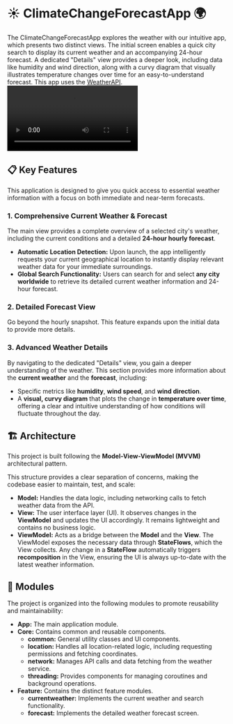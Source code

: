 # ☀️ ClimateChangeForecastApp 🌍
The ClimateChangeForecastApp explores the weather with our intuitive app, which presents two distinct views. The initial screen enables a quick city search to display its current weather and an accompanying 24-hour forecast. A dedicated "Details" view provides a deeper look, including data like humidity and wind direction, along with a curvy diagram that visually illustrates temperature changes over time for an easy-to-understand forecast. This app uses the [WeatherAPI](https://www.weatherapi.com/).
<video src="https://github.com/user-attachments/assets/072b1e6a-0d82-4a90-8cb6-e73e86114a19" controls></video>

## 📋 Key Features

This application is designed to give you quick access to essential weather information with a focus on both immediate and near-term forecasts.

### 1. Comprehensive Current Weather & Forecast

The main view provides a complete overview of a selected city's weather, including the current conditions and a detailed **24-hour hourly forecast**.

* **Automatic Location Detection:** Upon launch, the app intelligently requests your current geographical location to instantly display relevant weather data for your immediate surroundings.
* **Global Search Functionality:** Users can search for and select **any city worldwide** to retrieve its detailed current weather information and 24-hour forecast.

### 2. Detailed Forecast View

Go beyond the hourly snapshot. This feature expands upon the initial data to provide more details.

### 3. Advanced Weather Details

By navigating to the dedicated "Details" view, you gain a deeper understanding of the weather. This section provides more information about the **current weather** and the **forecast**, including:

* Specific metrics like **humidity**, **wind speed**, and **wind direction**.
* A **visual, curvy diagram** that plots the change in **temperature over time**, offering a clear and intuitive understanding of how conditions will fluctuate throughout the day.

## 🏗️ Architecture

This project is built following the **Model-View-ViewModel (MVVM)** architectural pattern.

This structure provides a clear separation of concerns, making the codebase easier to maintain, test, and scale:

* **Model:** Handles the data logic, including networking calls to fetch weather data from the API.
* **View:** The user interface layer (UI). It observes changes in the **ViewModel** and updates the UI accordingly. It remains lightweight and contains no business logic.
* **ViewModel:** Acts as a bridge between the **Model** and the **View**. The ViewModel exposes the necessary data through **StateFlows**, which the View collects. Any change in a **StateFlow** automatically triggers **recomposition** in the View, ensuring the UI is always up-to-date with the latest weather information.

## 🧩 Modules

The project is organized into the following modules to promote reusability and maintainability:
* **App:** The main application module.
* **Core:** Contains common and reusable components.
  * **common:** General utility classes and UI components.
  * **location:** Handles all location-related logic, including requesting permissions and fetching coordinates.
  * **network:** Manages API calls and data fetching from the weather service.
  * **threading:** Provides components for managing coroutines and background operations.
* **Feature:** Contains the distinct feature modules.
  * **currentweather:** Implements the current weather and search functionality.
  * **forecast:** Implements the detailed weather forecast screen.
